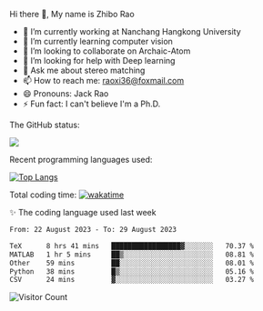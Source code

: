 Hi there 👋, My name is Zhibo Rao
- 🔭 I’m currently working at Nanchang Hangkong University
- 🌱 I’m currently learning computer vision
- 👯 I’m looking to collaborate on Archaic-Atom
- 🤔 I’m looking for help with Deep learning
- 💬 Ask me about stereo matching
- 📫 How to reach me: raoxi36@foxmail.com
- 😄 Pronouns: Jack Rao
- ⚡ Fun fact: I can't believe I'm a Ph.D.

The GitHub status:

![](https://github-readme-stats.vercel.app/api?username=ZhiboRao)

Recent programming languages used:

[![Top Langs](https://github-readme-stats.vercel.app/api/top-langs/?username=ZhiboRao&layout=compact)](https://github.com/anuraghazra/github-readme-stats)

Total coding time: [![wakatime](https://wakatime.com/badge/user/51ec5ec7-4742-4243-9eea-732ade32c0b7.svg)](https://wakatime.com/@51ec5ec7-4742-4243-9eea-732ade32c0b7)

✨ The coding language used last week 
<!--START_SECTION:waka-->

```txt
From: 22 August 2023 - To: 29 August 2023

TeX      8 hrs 41 mins   █████████████████▓░░░░░░░   70.37 %
MATLAB   1 hr 5 mins     ██▒░░░░░░░░░░░░░░░░░░░░░░   08.81 %
Other    59 mins         ██░░░░░░░░░░░░░░░░░░░░░░░   08.01 %
Python   38 mins         █▒░░░░░░░░░░░░░░░░░░░░░░░   05.16 %
CSV      24 mins         ▓░░░░░░░░░░░░░░░░░░░░░░░░   03.27 %
```

<!--END_SECTION:waka-->

![Visitor Count](https://profile-counter.glitch.me/Raohaocheng/count.svg)
